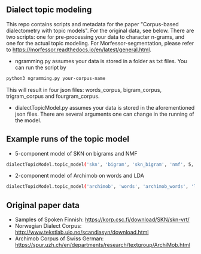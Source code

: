 ## Dialect topic modeling
This repo contains scripts and metadata for the paper "Corpus-based dialectometry with topic models". For the original data, see below. 
There are two scripts: one for pre-processing your data to character n-grams, and one for the actual topic modeling. For Morfessor-segmentation, please refer to <https://morfessor.readthedocs.io/en/latest/general.html>.
* ngramming.py assumes your data is stored in a folder as txt files. You can run the script by 
```bash 
python3 ngramming.py your-corpus-name
```
This will result in four json files: words_corpus, bigram_corpus, trigram_corpus and fourgram_corpus.
* dialectTopicModel.py assumes your data is stored in the aforementioned json files. There are several arguments one can change in the running of the model.

## Example runs of the topic model 
* 5-component model of SKN on bigrams and NMF
```bash
dialectTopicModel.topic_model('skn', 'bigram', 'skn_bigram', 'nmf', 5, use_idf=True, norm='l2', sublinear=True)
```
* 2-component model of Archimob on words and LDA
```bash
dialectTopicModel.topic_model('archimob', 'words', 'archimob_words', 'lda', 2, relevance=True, lambda_=0.2)
```

## Original paper data
* Samples of Spoken Finnish: <https://korp.csc.fi/download/SKN/skn-vrt/>
* Norwegian Dialect Corpus: <http://www.tekstlab.uio.no/scandiasyn/download.html>
* Archimob Corpus of Swiss German: <https://spur.uzh.ch/en/departments/research/textgroup/ArchiMob.html>
